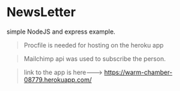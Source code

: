 # NewsLetter
simple NodeJS and express example.

> Procfile is needed for hosting on the heroku app

> Mailchimp api was used to subscribe the person.

> link to the app is here---> 
https://warm-chamber-08779.herokuapp.com/


